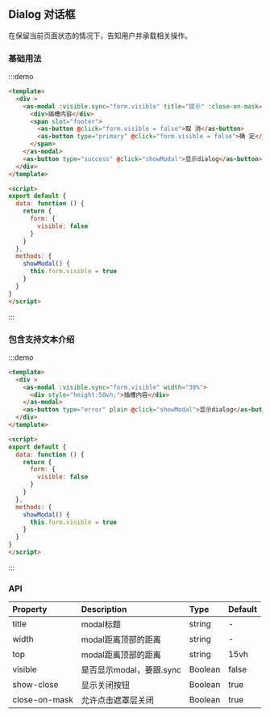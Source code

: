 ## Dialog 对话框

在保留当前页面状态的情况下，告知用户并承载相关操作。

### 基础用法

:::demo

```html
<template>
  <div >
    <as-modal :visible.sync="form.visible" title="提示" :close-on-mask="false">
      <div>插槽内容</div>
      <span slot="footer">
        <as-button @click="form.visible = false">取 消</as-button>
        <as-button type="primary" @click="form.visible = false">确 定</as-button>
      </span>
    </as-modal>
    <as-button type="success" @click="showModal">显示dialog</as-button>
  </div>
</template>

<script>
export default {
  data: function () {
    return {
      form: {
        visible: false
      }
    }
  },
  methods: {
    showModal() {
      this.form.visible = true
    }
  }
}
</script>

```

:::

### 包含支持文本介绍

:::demo

```html
<template>
  <div >
    <as-modal :visible.sync="form.visible" width="30%">
      <div style="height:50vh;">插槽内容</div>
    </as-modal>
    <as-button type="error" plain @click="showModal">显示dialog</as-button>
  </div>
</template>

<script>
export default {
  data: function () {
    return {
      form: {
        visible: false
      }
    }
  },
  methods: {
    showModal() {
      this.form.visible = true
    }
  }
}
</script>

```

:::

### API

| Property | Description | Type | Default |
| :--- | :--- | :--- | :--- |
| title | modal标题 | string | - |
| width | modal距离顶部的距离 | string | - |
| top | modal距离顶部的距离 | string | 15vh |
| visible | 是否显示modal，要跟.sync | Boolean | false |
| show-close | 显示关闭按钮 | Boolean | true |
| close-on-mask | 允许点击遮罩层关闭 | Boolean | true |
